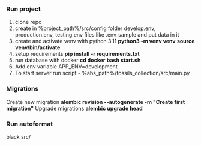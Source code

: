 ### Run project

1. clone repo
2. create in %project_path%/src/config folder develop.env, production.env, testing.env files
like .env_sample and put data in it 
3. create and activate venv with python 3.11
    **python3 -m venv venv**
    **source venv/bin/activate**
4. setup requirements
    **pip install -r requirements.txt**
5. run database with docker
    **cd docker**
    **bash start.sh**
6. Add env variable APP_ENV=development 
7. To start server run script - %abs_path%/fossils_collection/src/main.py

### Migrations
Create new migration
    **alembic revision --autogenerate -m "Create first migration"**
Upgrade migrations
    **alembic upgrade head**

### Run autoformat

black src/